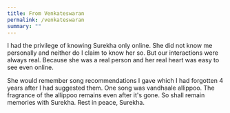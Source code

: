 ```yaml
---
title: From Venkateswaran
permalink: /venkateswaran
summary: ""
---
```


I had the privilege of knowing Surekha only online. She did not know me personally and neither do I claim to know her so. But our interactions were always real. Because she was a real person and her real heart was easy to see even online.

She would remember song recommendations I gave which I had forgotten 4 years after I had suggested them. One song was vandhaale allippoo. The fragrance of the allippoo remains even after it's gone. So shall remain memories with Surekha. Rest in peace, Surekha.
